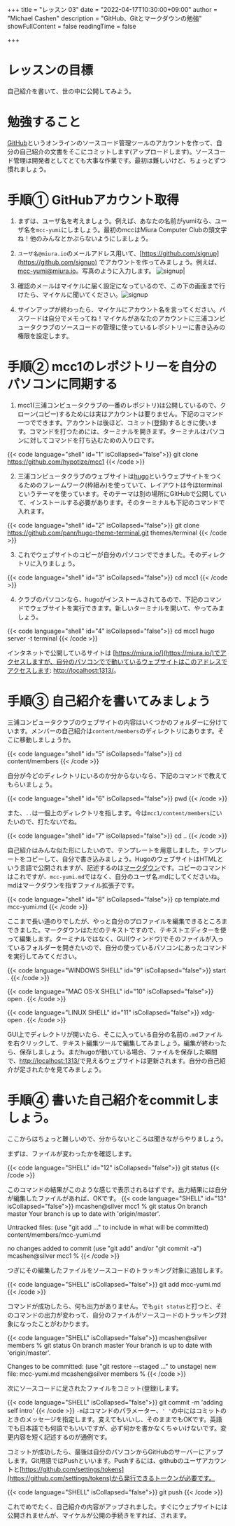 +++
title = "レッスン 03"
date = "2022-04-17T10:30:00+09:00"
author = "Michael Cashen"
description = "GitHub、Gitとマークダウンの勉強" 
showFullContent = false
readingTime = false

+++

# レッスンの目標
自己紹介を書いて、世の中に公開してみよう。

# 勉強すること
[GitHub](https://github.com/)というオンラインのソースコード管理ツールのアカウントを作って、自分の自己紹介の文書をそこにコミットします(アップロードします)。ソースコード管理は開発者としてとても大事な作業です。最初は難しいけど、ちょっとずつ慣れましょう。

<!--more-->

# 手順①  GitHubアカウント取得
1. まずは、ユーザ名を考えましょう。例えば、あなたの名前がyumiなら、ユーザ名を`mcc-yumi`にしましょう。最初のmccはMiura Computer Clubの頭文字ね！他のみんなとかぶらないようにしましょう。

2. `ユーザ名@miura.io`のメールアドレス用いて、[https://github.com/signup](https://github.com/signup) でアカウントを作ってみましょう。例えば、mcc-yumi@miura.io。写真のように入力します。
![signup](/images/lesson3_githubsignup.png)|

3. 確認のメールはマイケルに届く設定になっているので、この下の画面まで行けたら、マイケルに聞いてください。![signup](/images/lesson3_launchcode.png)

4. サインアップが終わったら、マイケルにアカウント名を言ってください。パスワードは自分でメモってね！マイケルがあなたのアカウントに三浦コンピュータクラブのソースコードの管理に使っているレポジトリーに書き込みの権限を設定します。

# 手順②  mcc1のレポジトリーを自分のパソコンに同期する

1. mcc1(三浦コンピュータクラブの一番のレポジトリ)は公開しているので、クローン(コピー)するためには実はアカウントは要りません。下記のコマンド一つでできます。アカウントは後ほど、コミット(登録)するときに使います。コマンドを打つためには、ターミナルを開きます。ターミナルはパソコンに対してコマンドを打ち込むための入り口です。

{{< code language="shell" id="1" isCollapsed="false">}}
git clone https://github.com/hypotize/mcc1
{{< /code >}}

2. 三浦コンピュータクラブのウェブサイトは[hugo](https://gohugo.io/)というウェブサイトをつくるためのフレームワーク(枠組み)を使っていて、レイアウトは今はterminalというテーマを使っています。そのテーマは別の場所にGitHubで公開していて、インストールする必要があります。そのターミナルも下記のコマンドで入れます。

{{< code language="shell" id="2" isCollapsed="false">}}
git clone https://github.com/panr/hugo-theme-terminal.git themes/terminal
{{< /code >}}

3. これでウェブサイトのコピーが自分のパソコンでできました。そのディレクトリに入りましょう。

{{< code language="shell" id="3" isCollapsed="false">}}
cd mcc1
{{< /code >}}

4. クラブのパソコンなら、hugoがインストールされてるので、下記のコマンドでウェブサイトを実行できます。新しいターミナルを開いて、やってみましょう。

{{< code language="shell" id="4" isCollapsed="false">}}
cd mcc1
hugo server -t terminal
{{< /code >}}

インタネットで公開しているサイトは [https://miura.io/](https://miura.io/)でアクセスしますが、自分のパソコンでで動いているウェブサイトはこのアドレスでアクセスします: [http://localhost:1313/](http://localhost:1313/)。

# 手順③  自己紹介を書いてみましょう

三浦コンピュータクラブのウェブサイトの内容はいくつかのフォルダーに分けています。メンバーの自己紹介は`content/members`のディレクトリにあります。そこに移動しましょうか。

{{< code language="shell" id="5" isCollapsed="false">}}
cd content/members
{{< /code >}}

自分が今どのディレクトリにいるのか分からないなら、下記のコマンドで教えてもらいましょう。

{{< code language="shell" id="6" isCollapsed="false">}}
pwd
{{< /code >}}

また、`..`は一個上のディレクトリを指します。今は`mcc1/content/members`にいたいので、打たないでね。

{{< code language="shell" id="7" isCollapsed="false">}}
cd ..
{{< /code >}}

自己紹介はみんな似た形にしたいので、テンプレートを用意しました。テンプレートをコピーして、自分で書き込みましょう。HugoのウェブサイトはHTMLという言語で公開されますが、記述するのは[マークダウン](https://ja.wikipedia.org/wiki/Markdownン)です。コピーのコマンドはこれですが、`mcc-yumi.md`ではなく、自分のユーザ名.mdにしてくださいね。mdはマークダウンを指すファイル拡張子です。

{{< code language="shell" id="8" isCollapsed="false">}}
cp template.md mcc-yumi.md
{{< /code >}}

ここまで長い道のりでしたが、やっと自分のプロファイルを編集できるところまできました。マークダウンはただのテキストですので、テキストエディターを使って編集します。ターミナルではなく、GUI(ウィンドウ)でそのファイルが入っているフォルダーを開きたいので、自分の使っているパソコンにあったコマンドを実行してみてください。

{{< code language="WINDOWS SHELL" id="9" isCollapsed="false">}}
start .
{{< /code >}}

{{< code language="MAC OS-X SHELL" id="10" isCollapsed="false">}}
open  .
{{< /code >}}

{{< code language="LINUX SHELL" id="11" isCollapsed="false">}}
xdg-open .
{{< /code >}}

GUI上でディレクトリが開いたら、そこに入っている自分の名前の`.md`ファイルを右クリックして、テキスト編集ツールで編集してみましょう。編集が終わったら、保存しましょう。まだhugoが動いている場合、ファイルを保存した瞬間で、[http://localhost:1313/](http://localhost:1313/)で見えるウェブサイトは更新されます。自分の自己紹介が足されたかを見てみましょう。

# 手順④  書いた自己紹介をcommitしましょう。

ここからはちょっと難しいので、分からないところは聞きながらやりましょう。

まずは、ファイルが変わったかを確認します。

{{< code language="SHELL" id="12" isCollapsed="false">}}
git status
{{< /code >}}

このコマンドの結果がこのような感じで表示されるはずです。出力結果には自分が編集したファイルがあれば、OKです。
{{< code language="SHELL" id="13" isCollapsed="false">}}
mcashen@silver mcc1 % git status
On branch master
Your branch is up to date with 'origin/master'.

Untracked files:
  (use "git add <file>..." to include in what will be committed)
	content/members/mcc-yumi.md

no changes added to commit (use "git add" and/or "git commit -a")
mcashen@silver mcc1 %
{{< /code >}}

つぎにその編集したファイルをソースコードのトラッキング対象に追加します。

{{< code language="SHELL" isCollapsed="false">}}
git add mcc-yumi.md
{{< /code >}}

コマンドが成功したら、何も出力がありません。でも`git status`と打つと、そのコマンドの出力が変わって、自分のファイルがソースコードのトラッキング対象になったことがわかります。

{{< code language="SHELL" isCollapsed="false">}}
mcashen@silver members % git status
On branch master
Your branch is up to date with 'origin/master'.

Changes to be committed:
  (use "git restore --staged <file>..." to unstage)
	new file:   mcc-yumi.md
mcashen@silver members %
{{< /code >}}

次にソースコードに足されたファイルをコミット(登録)します。

{{< code language="SHELL" isCollapsed="false">}}
git commit -m 'adding self intro'
{{< /code >}}
`-m`はコマンドのパラメーター、`' '`の中にはコミットのときのメッセージを指定します。変えてもいいし、そのままでもOKです。英語でも日本語でも何語でもいいですが、必ず何かを書かなくちゃいけないです。変更内容を短く記述するのが通例です。

コミットが成功したら、最後は自分のパソコンからGitHubのサーバーにアップします。Git用語ではPushといいます。Pushするには、githubのユーザアカウントと[https://github.com/settings/tokens](https://github.com/settings/tokens)から発行できるトークンが必要です。

{{< code language="SHELL" isCollapsed="false">}}
git push
{{< /code >}}

これでめでたく、自己紹介の内容がアップされました。すぐにウェブサイトには公開されませんが、マイケルが公開の手続きをすれば、されます。
